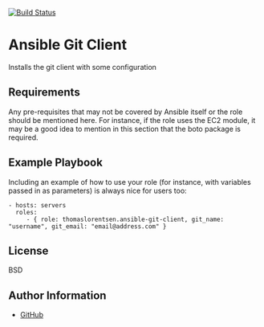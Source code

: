 [![Build Status](https://travis-ci.org/thomaslorentsen/ansible-git-client.svg?branch=master)](https://travis-ci.org/thomaslorentsen/ansible-git-client)

Ansible Git Client
=========

Installs the git client with some configuration

Requirements
------------

Any pre-requisites that may not be covered by Ansible itself or the role should be mentioned here. For instance, if the role uses the EC2 module, it may be a good idea to mention in this section that the boto package is required.

Example Playbook
----------------

Including an example of how to use your role (for instance, with variables passed in as parameters) is always nice for users too:

    - hosts: servers
      roles:
         - { role: thomaslorentsen.ansible-git-client, git_name: "username", git_email: "email@address.com" }

License
-------

BSD

Author Information
------------------

- [GitHub](https://github.com/thomaslorentsen)
